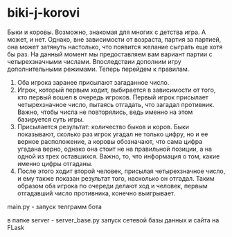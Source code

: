 # biki-j-korovi
Быки и коровы.
Возможно, знакомая для многих с детства игра. А может, и нет. Однако, вне зависимости от возраста, партия за партией, она может затянуть настолько, что появится желание сыграть еще хотя бы раз. На данный момент мы предоставляем вам вариант партии с четырехзначными числами.
Впоследствии дополним игру дополнительными режимами. Теперь перейдем к правилам.

1)	Оба игрока заранее присылают загаданное число. 
2)	Игрок, который первым ходит, выбирается в зависимости от того, кто первый вошел в очередь игроков. Первый игрок присылает четырехзначное число, пытаясь отгадать, что загадал противник. Важно, чтобы числа не повторялись, ведь именно на этом базируется суть игры.
3)	Присылается результат: количество быков и коров. Быки показывают, сколько раз игрок угадал не только цифру, но и ее верное расположение, а коровы обозначают, что сама цифра угадана верно, однако она стоит не на правильной позиции, а на одной из трех оставшихся. Важно, то, что информация о том, какие именно цифры отгаданы.
4)	После этого ходит второй человек, присылая четырехзначное число, и ему также показан результат того, насколько он отгадал. Таким образом оба игрока по очереди делают ход и человек, первым отгадавший число противника, конечно выигрывает.

main.py - запуск телграмм бота

в папке server - server_base.py запуск сетевой базы данных и сайта на FLask
